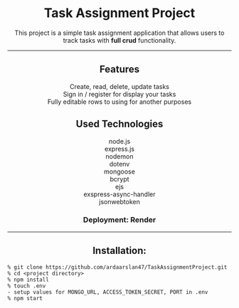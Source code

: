 <div style="text-align: center">

# Task Assignment Project

This project is a simple task assignment application that allows users to track tasks with **full crud** functionality.

---

## Features

Create, read, delete, update tasks\
Sign in / register for display your tasks\
Fully editable rows to using for another purposes

## Used Technologies

node.js\
express.js\
nodemon\
dotenv\
mongoose\
bcrypt\
ejs\
exspress-async-handler\
jsonwebtoken

### Deployment: Render

---

## Installation:

</div>

```
% git clone https://github.com/ardaarslan47/TaskAssignmentProject.git
% cd <project directory>
% npm install
% touch .env
- setup values for MONGO_URL, ACCESS_TOKEN_SECRET, PORT in .env
% npm start
```
